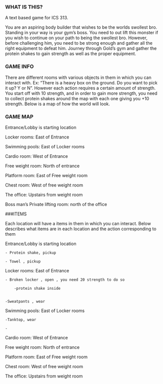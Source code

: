 ### WHAT IS THIS?

A text based game for ICS 313.

You are an aspiring body builder that wishes to be the worlds swollest bro. Standing in your way is your gym’s boss. 
You need to out lift this monster if you wish to continue on your path to being the swollest bro. However, before challenging him, you need to be strong enough
and gather all the right equipment to defeat him. Journey through Gold’s gym and gather the protein shakes to gain strength as well as the proper equipment.


### GAME INFO

There are different rooms with various objects in them in which you can interact with. Ex: “There is a heavy box on the ground. Do you want to pick it up? Y or N”. However each action requires a certain amount of strength. You start off with 10 strength, and in order to gain more strength, you need to collect protein shakes around the map with each one giving you +10 strength. Below is a map of how the world will look.

### GAME MAP


Entrance/Lobby is starting location

Locker rooms: East of Entrance 

Swimming pools: East of Locker rooms

Cardio room: West of Entrance

Free weight room: North of entrance

Platform room: East of Free weight room

Chest room: West of free weight room

The office: Upstairs from weight room

Boss man’s Private lifting room: north of the office

###ITEMS

Each location will have a items in them in which you can interact. Below describes what items are in each location and the action corresponding to them 


Entrance/Lobby is starting location 

	- Protein shake, pickup

	- Towel , pickup


Locker rooms: East of Entrance 

	- Broken locker , open , you need 20 strength to do so

		-protein shake inside


	-Sweatpants , wear 


Swimming pools: East of Locker rooms

	-Tanktop, wear

	-


Cardio room: West of Entrance

Free weight room: North of entrance

Platform room: East of Free weight room

Chest room: West of free weight room

The office: Upstairs from weight room


